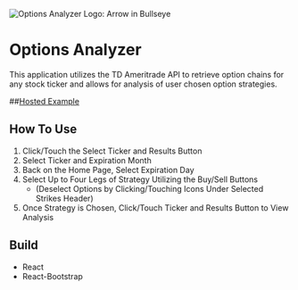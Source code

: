 ![Options Analyzer Logo: Arrow in Bullseye](https://github.com/NickForneris/options-analyzer/blob/main/public/OptionsAnalyzerSM.png)

# Options Analyzer

This application utilizes the TD Ameritrade API to retrieve option chains for any stock ticker
and allows for analysis of user chosen option strategies. 

##[Hosted Example](https://nickforneris.github.io/options-analyzer/)

## How To Use
1. Click/Touch the Select Ticker and Results Button
2. Select Ticker and Expiration Month
3. Back on the Home Page, Select Expiration Day 
4. Select Up to Four Legs of Strategy Utilizing the Buy/Sell Buttons 
   - (Deselect Options by Clicking/Touching Icons Under Selected Strikes Header)
6. Once Strategy is Chosen, Click/Touch Ticker and Results Button to View Analysis

## Build
- React
- React-Bootstrap




